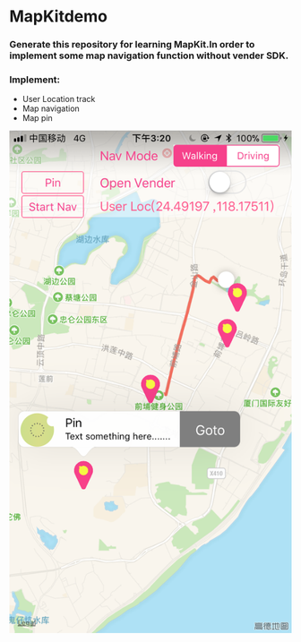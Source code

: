 # MapKitdemo
### Generate this repository for learning MapKit.In order to implement some map navigation function without vender SDK.
### Implement:
* User Location track
* Map navigation
* Map pin



![image](nav.jpeg)

